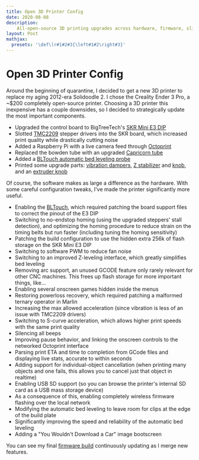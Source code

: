 ```yaml
---
title: Open 3D Printer Config
date: 2020-08-08
description:
    All-open-source 3D printing upgrades across hardware, firmware, slicing and networking.
layout: Post
mathjax:
  presets: '\def\lr#1#2#3{\left#1#2\right#3}'
---
```


# Open 3D Printer Config

Around the beginning of quarantine, I decided to get a new 3D printer to replace my aging 2012-era Solidoodle 2. I chose the Creality Ender 3 Pro, a ~$200 completely open-source printer. Choosing a 3D printer this inexpensive has a couple downsides, so I decided to strategically update the most important components.

- Upgraded the control board to BigTreeTech's [SKR Mini E3 DIP](https://github.com/bigtreetech/BIGTREETECH-SKR-E3-DIP-V1.0)
- Slotted [TMC2209](https://github.com/bigtreetech/BIGTREETECH-TMC2209-V1.2) stepper drivers into the SKR board, which increased print quality while drastically cutting noise
- Added a Raspberry Pi with a live camera feed through [Octoprint](https://octoprint.org/)
- Replaced the bowden tube with an upgraded [Capricorn tube](https://www.captubes.com/shop/#!/1-Meter-XS-Low-Friction-1-75mm-Bowden-Tubing/p/82190682/category=23214267)
- Added a [BLTouch automatic bed leveling probe](https://www.antclabs.com/bltouch-v3)
- Printed some upgrade parts: [vibration dampers](https://www.thingiverse.com/thing:3481865), [Z stabilizer](https://www.thingiverse.com/thing:3370355) and [knob](https://www.thingiverse.com/thing:3179667), and an [extruder knob](https://www.thingiverse.com/thing:3544547)

Of course, the software makes as large a difference as the hardware. With some careful configuration tweaks, I've made the printer significantly more useful.

- Enabling the [BLTouch](https://www.antclabs.com/bltouch), which required patching the board support files to correct the pinout of the E3 DIP
- Switching to no-endstop homing (using the upgraded steppers' stall detection), and optimizing the homing procedure to reduce strain on the timing belts but run faster (including tuning the homing sensitivity)
- Patching the build configuration to use the hidden extra 256k of flash storage on the SKR Mini E3 DIP
- Switching to software PWM to reduce fan noise
- Switching to an improved Z-leveling interface, which greatly simplifies bed leveling
- Removing arc support, an unused GCODE feature only rarely relevant for other CNC machines. This frees up flash storage for more important things, like...
- Enabling several onscreen games hidden inside the menus
- Restoring powerloss recovery, which required patching a malformed ternary operator in Marlin
- Increasing the max allowed acceleration (since vibration is less of an issue with TMC2209 drivers)
- Switching to S-curve acceleration, which allows higher print speeds with the same print quality
- Silencing all beeps
- Improving pause behavior, and linking the onscreen controls to the networked Octoprint interface
- Parsing print ETA and time to completion from GCode files and displaying live stats, accurate to within seconds
- Adding support for individual-object cancellation (when printing many objects and one fails, this allows you to cancel just that object in realtime)
- Enabling USB SD support (so you can browse the printer's internal SD card as a USB mass storage device)
- As a consequence of this, enabling completely wireless firmware flashing over the local network
- Modifying the automatic bed leveling to leave room for clips at the edge of the build plate
- Significantly improving the speed and reliability of the automatic bed leveling
- Adding a "You Wouldn't Download a Car" image bootscreen

You can see my final [firmware build](https://github.com/sdaitzman/marlin) continuously updating as I merge new features.
